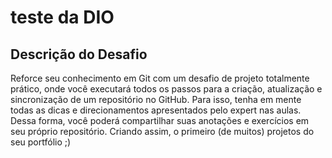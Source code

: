 # teste da DIO

## Descrição do Desafio
    
 Reforce seu conhecimento em Git com um 
 desafio de projeto totalmente prático, onde você executará todos os passos para a 
 criação, atualização e sincronização de um repositório no GitHub. Para isso, tenha em mente todas as dicas e direcionamentos 
 apresentados pelo expert nas aulas. Dessa forma, você poderá compartilhar suas anotações e exercícios em seu próprio 
 repositório. Criando assim, o primeiro (de muitos) projetos do seu portfólio ;)
 
